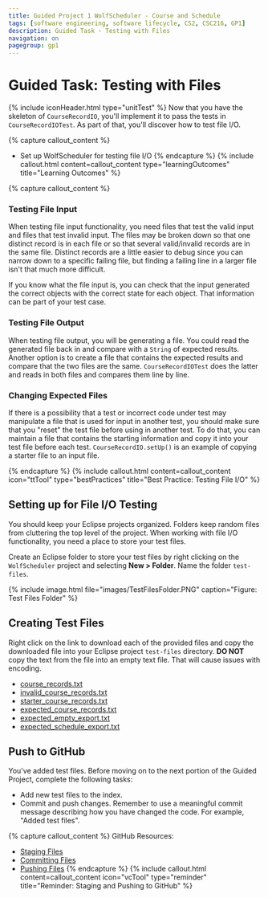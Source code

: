 ```yaml
---
title: Guided Project 1 WolfScheduler - Course and Schedule
tags: [software engineering, software lifecycle, CS2, CSC216, GP1]
description: Guided Task - Testing with Files
navigation: on
pagegroup: gp1
---
```


# Guided Task: Testing with Files
{% include iconHeader.html type="unitTest" %}
Now that you have the skeleton of `CourseRecordIO`, you'll implement it to pass the tests in `CourseRecordIOTest`.  As part of that, you'll discover how to test file I/O.

{% capture callout_content %}
  * Set up WolfScheduler for testing file I/O
{% endcapture %}
{% include callout.html content=callout_content type="learningOutcomes" title="Learning Outcomes" %}
  
{% capture callout_content %}
### Testing File Input 
When testing file input functionality, you need files that test the valid input and files that test invalid input.  The files may be broken down so that one distinct record is in each file or so that several valid/invalid records are in the same file.  Distinct records are a little easier to debug since you can narrow down to a specific failing file, but finding a failing line in a larger file isn't that much more difficult.

If you know what the file input is, you can check that the input generated the correct objects with the correct state for each object.  That information can be part of your test case.

### Testing File Output 
When testing file output, you will be generating a file.  You could read the generated file back in and compare with a `String` of expected results.  Another option is to create a file that contains the expected results and compare that the two files are the same.  `CourseRecordIOTest` does the latter and reads in both files and compares them line by line.

### Changing Expected Files
If there is a possibility that a test or incorrect code under test may manipulate a file that is used for input in another test, you should make sure that you "reset" the test file before using in another test.  To do that, you can maintain a file that contains the starting information and copy it into your test file before each test.  `CourseRecordIO.setUp()` is an example of copying a starter file to an input file.

{% endcapture %}
{% include callout.html content=callout_content icon="ttTool" type="bestPractices" title="Best Practice: Testing File I/O" %}

 
## Setting up for File I/O Testing
You should keep your Eclipse projects organized.  Folders keep random files from cluttering the top level of the project.  When working with file I/O functionality, you need a place to store your test files. 

Create an Eclipse folder to store your test files by right clicking on the `WolfScheduler` project and selecting **New > Folder**.  Name the folder `test-files`.

{% include image.html file="images/TestFilesFolder.PNG" caption="Figure: Test Files Folder" %} 
 
## Creating Test Files
Right click on the link to download each of the provided files and copy the downloaded file into your Eclipse project `test-files` directory.  **DO NOT** copy the text from the file into an empty text file.  That will cause issues with encoding.

  * [course_records.txt](files/course_records.txt)
  * [invalid_course_records.txt](files/invalid_course_records.txt)
  * [starter_course_records.txt](files/starter_course_records.txt)
  * [expected_course_records.txt](files/expected_course_records.txt)
  * [expected_empty_export.txt](files/expected_empty_export.txt)
  * [expected_schedule_export.txt](files/expected_schedule_export.txt)
  
 
## Push to GitHub
You've added test files.  Before moving on to the next portion of the Guided Project, complete the following tasks:

  * Add new test files to the index.
  * Commit and push changes.  Remember to use a meaningful commit message describing how you have changed the code.  For example, "Added test files".

{% capture callout_content %}
GitHub Resources:

  * [Staging Files](../git-tutorial/git-staging)
  * [Committing Files](../git-tutorial/git-commit)
  * [Pushing Files](../git-tutorial/git-push)
{% endcapture %}
{% include callout.html content=callout_content icon="vcTool" type="reminder" title="Reminder: Staging and Pushing to GitHub" %}